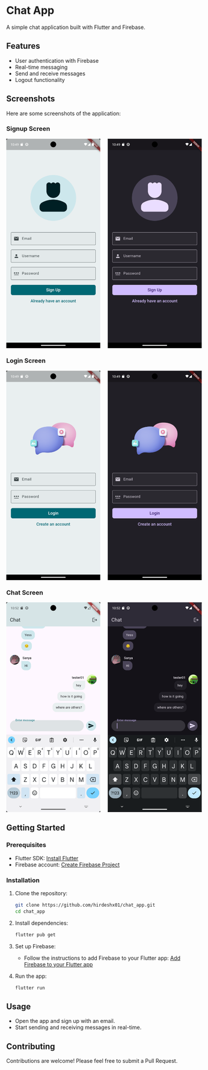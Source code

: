 # Chat App

A simple chat application built with Flutter and Firebase.

## Features

- User authentication with Firebase
- Real-time messaging
- Send and receive messages
- Logout functionality

## Screenshots

Here are some screenshots of the application:

### Signup Screen
<div style="display: flex; gap: 20px;">
    <img src="assets/screenshots/signup_light.png" alt="Signup Screen Light" width="250">
    <img src="assets/screenshots/signup_dark.png" alt="Signup Screen Dark" width="250">
</div>

### Login Screen
<div style="display: flex; gap: 20px;">
    <img src="assets/screenshots/login_light.png" alt="Login Screen Light" width="250">
    <img src="assets/screenshots/login_dark.png" alt="Login Screen Dark" width="250">
</div>

### Chat Screen
<div style="display: flex; gap: 20px;">
    <img src="assets/screenshots/chat_light.png" alt="Chat Screen Light" width="250">
    <img src="assets/screenshots/chat_dark.png" alt="Chat Screen Dark" width="250">
</div>

## Getting Started

### Prerequisites

- Flutter SDK: [Install Flutter](https://flutter.dev/docs/get-started/install)
- Firebase account: [Create Firebase Project](https://firebase.google.com/)

### Installation

1. Clone the repository:
    ```sh
    git clone https://github.com/hirdeshx01/chat_app.git
    cd chat_app
    ```

2. Install dependencies:
    ```sh
    flutter pub get
    ```

3. Set up Firebase:
    - Follow the instructions to add Firebase to your Flutter app: [Add Firebase to your Flutter app](https://firebase.google.com/docs/flutter/setup)

4. Run the app:
    ```sh
    flutter run
    ```

## Usage

- Open the app and sign up with an email.
- Start sending and receiving messages in real-time.

## Contributing

Contributions are welcome! Please feel free to submit a Pull Request.
